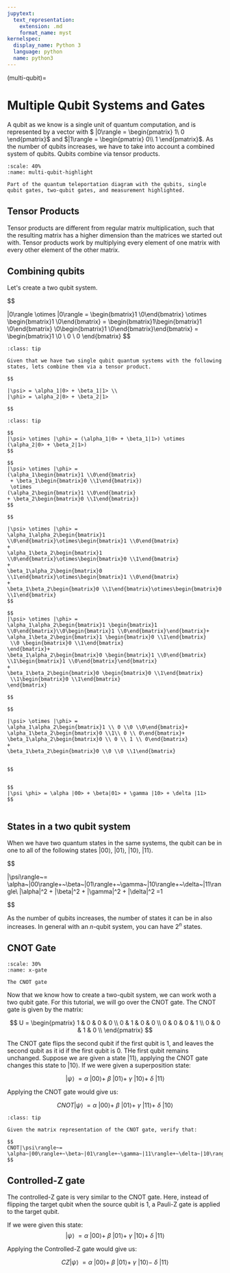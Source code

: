 ```yaml
---
jupytext:
  text_representation:
    extension: .md
    format_name: myst
kernelspec:
  display_name: Python 3
  language: python
  name: python3
---
```


(multi-qubit)=

# Multiple Qubit Systems and Gates
A qubit as we know is a single unit of quantum computation, and is represented by a vector with  $ |0\rangle = \begin{pmatrix} 1\\ 0 \end{pmatrix}$ and $|1\rangle = \begin{pmatrix} 0\\ 1 \end{pmatrix}$. As the number of qubits increases, we have to take into account a combined system of qubits. Qubits combine via tensor products. 

```{figure} /_static/multi-qubit-highlight.png
:scale: 40%
:name: multi-qubit-highlight 

Part of the quantum teleportation diagram with the qubits, single qubit gates, two-qubit gates, and measurement highlighted.
```

## Tensor Products
Tensor products are different from regular  matrix multiplication, such that the resulting matrix has a higher dimension than the matrices we started out with. Tensor products work by multiplying every element of one matrix with every other element of the other matrix.







## Combining qubits

Let's create a two qubit system. 

$$

|0\rangle \otimes |0\rangle = \begin{bmatrix}1 \\0\end{bmatrix} \otimes \begin{bmatrix}1 \\0\end{bmatrix} = \begin{bmatrix}1\begin{bmatrix}1 \\0\end{bmatrix} \\0\begin{bmatrix}1 \\0\end{bmatrix}\end{bmatrix} = \begin{bmatrix}1 \\0 \\ 0 \\ 0 \end{bmatrix}
$$

```{admonition} Exercise 1
:class: tip

Given that we have two single qubit quantum systems with the following states, lets combine them via a tensor product. 

$$

|\psi> = \alpha_1|0> + \beta_1|1> \\
|\phi> = \alpha_2|0> + \beta_2|1>

$$

```

```{admonition} Solution to Exercise 1
:class: tip

$$
|\psi> \otimes |\phi> = (\alpha_1|0> + \beta_1|1>) \otimes (\alpha_2|0> + \beta_2|1>) 
$$

$$
|\psi> \otimes |\phi> = 
(\alpha_1\begin{bmatrix}1 \\0\end{bmatrix}
 + \beta_1\begin{bmatrix}0 \\1\end{bmatrix})
 \otimes 
(\alpha_2\begin{bmatrix}1 \\0\end{bmatrix} 
+ \beta_2\begin{bmatrix}0 \\1\end{bmatrix}) 
$$

$$

|\psi> \otimes |\phi> = 
\alpha_1\alpha_2\begin{bmatrix}1 \\0\end{bmatrix}\otimes\begin{bmatrix}1 \\0\end{bmatrix}
+
\alpha_1\beta_2\begin{bmatrix}1 \\0\end{bmatrix}\otimes\begin{bmatrix}0 \\1\end{bmatrix}
+
\beta_1\alpha_2\begin{bmatrix}0 \\1\end{bmatrix}\otimes\begin{bmatrix}1 \\0\end{bmatrix}
+
\beta_1\beta_2\begin{bmatrix}0 \\1\end{bmatrix}\otimes\begin{bmatrix}0 \\1\end{bmatrix} 
$$

$$
|\psi> \otimes |\phi> = 
\alpha_1\alpha_2\begin{bmatrix}1 \begin{bmatrix}1 \\0\end{bmatrix}\\0\begin{bmatrix}1 \\0\end{bmatrix}\end{bmatrix}+
\alpha_1\beta_2\begin{bmatrix}1 \begin{bmatrix}0 \\1\end{bmatrix}
 \\0 \begin{bmatrix}0 \\1\end{bmatrix}
\end{bmatrix}+
\beta_1\alpha_2\begin{bmatrix}0 \begin{bmatrix}1 \\0\end{bmatrix} \\1\begin{bmatrix}1 \\0\end{bmatrix}\end{bmatrix}
+
\beta_1\beta_2\begin{bmatrix}0 \begin{bmatrix}0 \\1\end{bmatrix}
 \\1\begin{bmatrix}0 \\1\end{bmatrix}
\end{bmatrix} 

$$

$$

|\psi> \otimes |\phi> = 
\alpha_1\alpha_2\begin{bmatrix}1 \\ 0 \\0 \\0\end{bmatrix}+
\alpha_1\beta_2\begin{bmatrix}0 \\1\\ 0 \\ 0\end{bmatrix}+
\beta_1\alpha_2\begin{bmatrix}0 \\ 0 \\ 1 \\ 0\end{bmatrix}
+
\beta_1\beta_2\begin{bmatrix}0 \\0 \\0 \\1\end{bmatrix}


$$


$$
|\psi \phi> = \alpha |00> + \beta|01> + \gamma |10> + \delta |11>
$$


```

## States in a two qubit system
When we have two quantum states in the same systems, the qubit can be in one to all of the following states $|00\rangle$, $|01\rangle$, $|10\rangle$, $|11\rangle$.



$$

|\psi\rangle~= \alpha~|00\rangle+~\beta~|01\rangle+~\gamma~|10\rangle+~\delta~|11\rangle\\
|\alpha|^2 + |\beta|^2 + |\gamma|^2 + |\delta|^2  =1

$$


 As the number of qubits increases, the number of states it can be in also increases. In general with an $n$-qubit system, you can have $2^n$ states. 


## CNOT Gate


```{figure} /_static/cnot.png
:scale: 30%
:name: x-gate 

The CNOT gate
```


Now that we know how to create a two-qubit system, we can work woth a two qubit gate. For this tutorial, we will go over the CNOT gate. 
The CNOT gate is given by the matrix:

$$
U = \begin{pmatrix}
1 & 0 & 0 & 0 \\
0 & 1 & 0 & 0 \\
0 & 0 & 0 & 1 \\
0 & 0 & 1 & 0 \\
\end{pmatrix}
$$

The CNOT gate flips the second qubit if the first qubit is 1, and leaves the second qubit as it id if the first qubit is 0. THe first qubit remains unchanged. 
Suppose we are given a state $|11\rangle$, applying the CNOT gate changes this state to $|10\rangle$. If we were given a superposition state:

$$
|\psi\rangle~= \alpha~|00\rangle+~\beta~|01\rangle+~\gamma~|10\rangle+~\delta~|11\rangle
$$

Applying the CNOT gate would give us:

$$
CNOT|\psi\rangle~=  \alpha~|00\rangle+~\beta~|01\rangle+~\gamma~|11\rangle+~\delta~|10\rangle
$$




```{admonition} Exercise 2
:class: tip

Given the matrix representation of the CNOT gate, verify that:

$$
CNOT|\psi\rangle~=  \alpha~|00\rangle+~\beta~|01\rangle+~\gamma~|11\rangle+~\delta~|10\rangle
$$

```

## Controlled-Z gate
The controlled-Z gate is very similar to the CNOT gate. Here, instead of flipping the target qubit when the source qubit is 1, a Pauli-Z gate is applied to the target qubit. 

If we were given this state:
$$
|\psi\rangle~= \alpha~|00\rangle+~\beta~|01\rangle+~\gamma~|10\rangle+~\delta~|11\rangle
$$

Applying the Controlled-Z gate would give us:

$$
CZ|\psi\rangle~=  \alpha~|00\rangle+~\beta~|01\rangle+~\gamma~|10\rangle-~\delta~|11\rangle
$$
